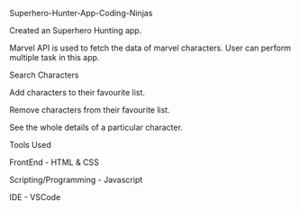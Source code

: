 
Superhero-Hunter-App-Coding-Ninjas

Created an Superhero Hunting app.

Marvel API is used to fetch the data of marvel characters. User can perform multiple task in this app.

Search Characters

Add characters to their favourite list.

Remove characters from their favourite list.

See the whole details of a particular character.

Tools Used

FrontEnd - HTML & CSS

Scripting/Programming - Javascript

IDE - VSCode







